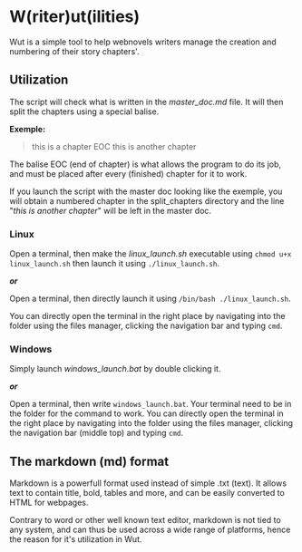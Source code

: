 # W(riter)ut(ilities)

Wut is a simple tool to help webnovels writers manage the creation and numbering of their story chapters'.

## Utilization

The script will check what is written in the *master_doc.md* file. It will then split the chapters using a special balise.

**Exemple:**
> this is a chapter
EOC
this is another chapter

The balise EOC (end of chapter) is what allows the program to do its job, and must be placed after every (finished) chapter for it to work.

If you launch the script with the master doc looking like the exemple, you will obtain a numbered chapter in the split_chapters directory and the line "*this is another chapter*" will be left in the master doc.

### Linux
Open a terminal, then make the *linux_launch.sh* executable using `chmod u+x linux_launch.sh` then launch it using `./linux_launch.sh`.

***or***

Open a terminal, then directly launch it using `/bin/bash ./linux_launch.sh`.

You can directly open the terminal in the right place by navigating into the folder using the files manager, clicking the navigation bar and typing `cmd`.

### Windows

Simply launch *windows_launch.bat* by double clicking it.

***or***

Open a terminal, then write `windows_launch.bat`. Your terminal need to be in the folder for the command to work. You can directly open the terminal in the right place by navigating into the folder using the files manager, clicking the navigation bar (middle top) and typing `cmd`.

## The markdown (md) format

Markdown is a powerfull format used instead of simple .txt (text). It allows text to contain title, bold, tables and more, and can be easily converted to HTML for webpages.

Contrary to word or other well known text editor, markdown is not tied to any system, and can thus be used across a wide range of platforms, hence the reason for it's utilization in Wut.